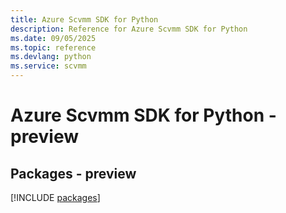 ```yaml
---
title: Azure Scvmm SDK for Python
description: Reference for Azure Scvmm SDK for Python
ms.date: 09/05/2025
ms.topic: reference
ms.devlang: python
ms.service: scvmm
---
```

# Azure Scvmm SDK for Python - preview
## Packages - preview
[!INCLUDE [packages](scvmm-index.md)]